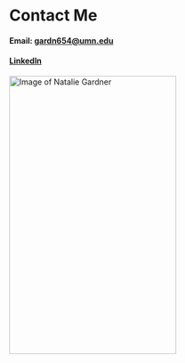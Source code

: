 # Contact Me
#### Email: gardn654@umn.edu
#### [LinkedIn](https://www.linkedin.com/in/natalie--gardner)

<img src="https://scontent-ort2-2.xx.fbcdn.net/v/t31.0-8/16602011_1225161660872741_3031214888384377305_o.jpg?_nc_cat=106&ccb=2&_nc_sid=730e14&_nc_ohc=OsPKNipObyoAX8yl6my&_nc_ht=scontent-ort2-2.xx&oh=42757b325ba9df6f89c44aa3f1663782&oe=5FEECEE0" alt="Image of Natalie Gardner" width="300" height="500">